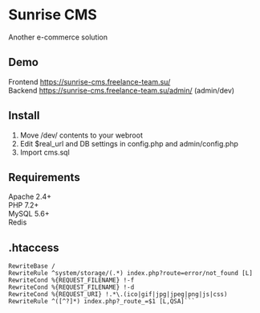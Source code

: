 # Sunrise CMS
Another e-commerce solution

## Demo
Frontend https://sunrise-cms.freelance-team.su/  
Backend https://sunrise-cms.freelance-team.su/admin/ (admin/dev)

## Install
1. Move /dev/ contents to your webroot
2. Edit $real_url and DB settings in config.php and admin/config.php
3. Import cms.sql

## Requirements
Apache 2.4+  
PHP 7.2+  
MySQL 5.6+  
Redis

## .htaccess
```RewriteEngine On  
RewriteBase /  
RewriteRule ^system/storage/(.*) index.php?route=error/not_found [L]  
RewriteCond %{REQUEST_FILENAME} !-f  
RewriteCond %{REQUEST_FILENAME} !-d  
RewriteCond %{REQUEST_URI} !.*\.(ico|gif|jpg|jpeg|png|js|css)  
RewriteRule ^([^?]*) index.php?_route_=$1 [L,QSA]```
